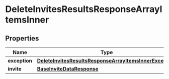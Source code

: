 
# DeleteInvitesResultsResponseArrayItemsInner

## Properties
| Name | Type | Description | Notes |
| ------------ | ------------- | ------------- | ------------- |
| **exception** | [**DeleteInvitesResultsResponseArrayItemsInnerException**](DeleteInvitesResultsResponseArrayItemsInnerException.md) |  |  [optional] |
| **invite** | [**BaseInviteDataResponse**](BaseInviteDataResponse.md) |  |  [optional] |



